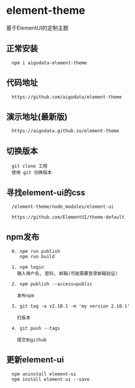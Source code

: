 # element-theme

基于ElementUI的定制主题

## 正常安装

      npm i aigodata-element-theme

## 代码地址

      https://github.com/aigodata/element-theme


## 演示地址(最新版)

      https://aigodata.github.io/element-theme
      
## 切换版本

      git clone 工程  
      使用 git 切换版本
      
## 寻找element-ui的css

      /element-theme/node_modules/element-ui
      
      https://github.com/ElementUI/theme-default
      
## npm发布
      0. npm run publish  
         npm run build

      1. npm login
        输入用户名, 密码, 邮箱(可能需要登录邮箱验证)
        
      2. npm publish --access=public
      
        发布npm
      
      3. git tag -a v2.10.1 -m 'my version 2.10.1'
        
        打版本
        
      4. git push --tags
      
        提交到github
      

##  更新element-ui

      npm uninstall element-ui
      npm install element-ui --save
